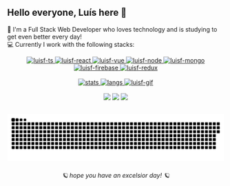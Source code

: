 <h2> Hello everyone, Luís here 💙 </h2>  
<p>🚀 I'm a Full Stack Web Developer who loves technology and is studying to get even better every day!<br>
💻 Currently I work with the following stacks:</p>

<a href="https://github.com/luisf-csdev">
<div align="center">
    <img alt="luisf-ts" height="40" width="40" src="https://cdn.jsdelivr.net/gh/devicons/devicon/icons/typescript/typescript-original.svg" />
    <img alt="luisf-react" height="40" width="40" src="https://cdn.jsdelivr.net/gh/devicons/devicon/icons/react/react-original.svg" />
    <img alt="luisf-vue" height="40" width="40" src="https://cdn.jsdelivr.net/gh/devicons/devicon/icons/vuejs/vuejs-original.svg" />
    <img alt="luisf-node" height="40" width="40" src="https://cdn.jsdelivr.net/gh/devicons/devicon/icons/nodejs/nodejs-original.svg" />
    <img alt="luisf-mongo" height="40" width="40" src="https://cdn.jsdelivr.net/gh/devicons/devicon/icons/mongodb/mongodb-plain.svg" />
    <img alt="luisf-firebase" height="40" width="40" src="https://cdn.jsdelivr.net/gh/devicons/devicon/icons/firebase/firebase-plain.svg" />
    <img alt="luisf-redux" height="40" width="40" src="https://cdn.jsdelivr.net/gh/devicons/devicon/icons/redux/redux-original.svg" />
</div>

<br> 

<div align="center">
    <img height="150" width="350" alt="stats" src="https://github-readme-stats-luisf-csdev.vercel.app/api?username=luisf-csdev&include_all_commits&count_private=true&show_icons=true&theme=react" />
    <img height="150" width="350" alt="langs" src="https://github-readme-stats-luisf-csdev.vercel.app/api/top-langs/?username=luisf-csdev&layout=compact&theme=react" />
    <img alt="luisf-gif" height="160" width="160" src="https://user-images.githubusercontent.com/105379183/192373075-e0d6a782-fd02-4e67-ba66-6676b1df3e3c.gif" />
    <!--gif credits to @julitronix and to my love that made me this pic-->
</div>

<br>

<div align="center">
    <a href="mailto:luisf.csdev@gmail.com" target="_blank" rel="noreferrer noopener"> <img src="https://img.shields.io/badge/Gmail-D14836?style=for-the-badge&logo=gmail&logoColor=white" /></a>
    <a href="https://www.linkedin.com/in/luisf-csdev" target="_blank" rel="noreferrer noopener"> <img src="https://img.shields.io/badge/LinkedIn-0077B5?style=for-the-badge&logo=linkedin&logoColor=white" /></a>
    <a href="https://twitter.com/luisf_csdev" target="_blank" rel="noreferrer noopener"> <img src="https://img.shields.io/badge/Twitter-1DA1F2?style=for-the-badge&logo=twitter&logoColor=white" /></a>
</div>
    
##

<div align="center">
    
![commit-eater-svg](https://github.com/luisf-csdev/luisf-csdev/blob/output/github-contribution-grid-snake-dark.svg)

</div>


<h6 align="center">🪐 hope you have an excelsior day! 🪐</h6>
</a>
